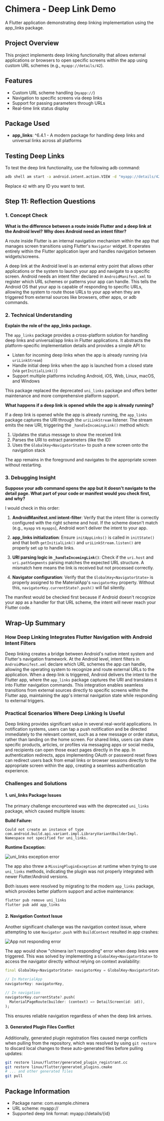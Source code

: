 # Chimera - Deep Link Demo

A Flutter application demonstrating deep linking implementation using the app_links package.

## Project Overview

This project implements deep linking functionality that allows external applications or browsers to open specific screens within the app using custom URL schemes (e.g., `myapp://details/42`).

## Features

- Custom URL scheme handling (`myapp://`)
- Navigation to specific screens via deep links
- Support for passing parameters through URLs
- Real-time link status display

## Package Used

- **app_links**: ^6.4.1 - A modern package for handling deep links and universal links across all platforms

## Testing Deep Links

To test the deep link functionality, use the following adb command:

```bash
adb shell am start -a android.intent.action.VIEW -d "myapp://details/42" com.example.chimera
```

Replace `42` with any ID you want to test.

## Step 11: Reflection Questions

### 1. Concept Check

**What is the difference between a route inside Flutter and a deep link at the Android level? Why does Android need an intent filter?**

A route inside Flutter is an internal navigation mechanism within the app that manages screen transitions using Flutter's `Navigator` widget. It operates entirely within the Flutter application layer and handles navigation between widgets/screens.

A deep link at the Android level is an external entry point that allows other applications or the system to launch your app and navigate to a specific screen. Android needs an intent filter declared in `AndroidManifest.xml` to register which URL schemes or patterns your app can handle. This tells the Android OS that your app is capable of responding to specific URLs, allowing the system to route those URLs to your app when they are triggered from external sources like browsers, other apps, or adb commands.

### 2. Technical Understanding

**Explain the role of the app_links package.**

The `app_links` package provides a cross-platform solution for handling deep links and universal/app links in Flutter applications. It abstracts the platform-specific implementation details and provides a simple API to:
- Listen for incoming deep links when the app is already running (via `uriLinkStream`)
- Handle initial deep links when the app is launched from a closed state (via `getInitialLink()`)
- Support multiple platforms including Android, iOS, Web, Linux, macOS, and Windows

This package replaced the deprecated `uni_links` package and offers better maintenance and more comprehensive platform support.

**What happens if a deep link is opened while the app is already running?**

If a deep link is opened while the app is already running, the `app_links` package captures the URI through the `uriLinkStream` listener. The stream emits the new URI, triggering the `_handleIncomingLink()` method which:
1. Updates the status message to show the received link
2. Parses the URI to extract parameters (like the ID)
3. Uses the `GlobalKey<NavigatorState>` to push a new screen onto the navigation stack

The app remains in the foreground and navigates to the appropriate screen without restarting.

### 3. Debugging Insight

**Suppose your adb command opens the app but it doesn't navigate to the detail page. What part of your code or manifest would you check first, and why?**

I would check in this order:

1. **AndroidManifest.xml intent-filter**: Verify that the intent filter is correctly configured with the right scheme and host. If the scheme doesn't match (e.g., `myapp` vs `myapps`), Android won't deliver the intent to your app.

2. **app_links initialization**: Ensure `initAppLinks()` is called in `initState()` and that both `getInitialLink()` and `uriLinkStream.listen()` are properly set up to handle links.

3. **URI parsing logic in `_handleIncomingLink()`**: Check if the `uri.host` and `uri.pathSegments` parsing matches the expected URL structure. A mismatch here means the link is received but not processed correctly.

4. **Navigator configuration**: Verify that the `GlobalKey<NavigatorState>` is properly assigned to the MaterialApp's `navigatorKey` property. Without this, `navigatorKey.currentState?.push()` will fail silently.

The manifest would be checked first because if Android doesn't recognize your app as a handler for that URL scheme, the intent will never reach your Flutter code.

## Wrap-Up Summary

### How Deep Linking Integrates Flutter Navigation with Android Intent Filters

Deep linking creates a bridge between Android's native intent system and Flutter's navigation framework. At the Android level, intent filters in `AndroidManifest.xml` declare which URL schemes the app can handle, allowing the operating system to recognize and route external URLs to the application. When a deep link is triggered, Android delivers the intent to the Flutter app, where the `app_links` package captures the URI and translates it into Flutter navigation commands. This integration enables seamless transitions from external sources directly to specific screens within the Flutter app, maintaining the app's internal navigation state while responding to external triggers.

### Practical Scenarios Where Deep Linking Is Useful

Deep linking provides significant value in several real-world applications. In notification systems, users can tap a push notification and be directed immediately to the relevant content, such as a new message or order status, rather than landing on the home screen. For shared links, users can share specific products, articles, or profiles via messaging apps or social media, and recipients can open those exact pages directly in the app. In authentication redirects, apps implementing OAuth or password reset flows can redirect users back from email links or browser sessions directly to the appropriate screen within the app, creating a seamless authentication experience.

### Challenges and Solutions

#### 1. uni_links Package Issues

The primary challenge encountered was with the deprecated `uni_links` package, which caused multiple issues:

**Build Failure:**
```
Could not create an instance of type com.android.build.api.variant.impl.LibraryVariantBuilderImpl.
Namespace not specified for uni_links.
```

**Runtime Exception:**

![uni_links exception error](_issues/uni_links.png)

The app also threw a `MissingPluginException` at runtime when trying to use `uni_links` methods, indicating the plugin was not properly integrated with newer Flutter/Android versions.

Both issues were resolved by migrating to the modern `app_links` package, which provides better platform support and active maintenance:

```bash
flutter pub remove uni_links
flutter pub add app_links
```

#### 2. Navigation Context Issue

Another significant challenge was the navigation context issue, where attempting to use `Navigator.push` with `BuildContext` resulted in app crashes:

![App not responding error](_issues/not_responding.png)

The app would show "chimera isn't responding" error when deep links were triggered. This was solved by implementing a `GlobalKey<NavigatorState>` to access the navigator directly without relying on context availability:

```dart
final GlobalKey<NavigatorState> navigatorKey = GlobalKey<NavigatorState>();

// In MaterialApp
navigatorKey: navigatorKey,

// In navigation
navigatorKey.currentState?.push(
  MaterialPageRoute(builder: (context) => DetailScreen(id: id)),
);
```

This ensures reliable navigation regardless of when the deep link arrives.

#### 3. Generated Plugin Files Conflict

Additionally, generated plugin registration files caused merge conflicts when pulling from the repository, which was resolved by using `git restore` to discard local changes to these auto-generated files before pulling updates:

```bash
git restore linux/flutter/generated_plugin_registrant.cc
git restore linux/flutter/generated_plugins.cmake
# ... and other generated files
git pull
```


## Package Information

- Package name: com.example.chimera
- URL scheme: myapp://
- Supported deep link format: myapp://details/{id}
